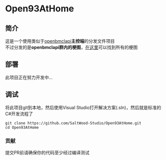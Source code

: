 # Open93AtHome
## 简介
这是一个使用类似于[openbmclapi](https://github.com/bangbang93/openbmclapi)**主控端**的分发文件项目<br>
不过分发的是**openbmclapi群内的梗图**，[在这里](https://github.com/Mxmilu666/bangbang93HUB)可以找到所有的梗图
## 部署
此项目正在努力开发中...
## 调试
将此项目git到本地，然后使用Visual Studio打开解决方案(.sln)，然后就是标准的C#开发流程了
``` shell
git clone https://github.com/SaltWood-Studio/Open93AtHome.git
cd Open93AtHome
```
### 贡献
提交PR前请确保你的代码至少经过编译测试
